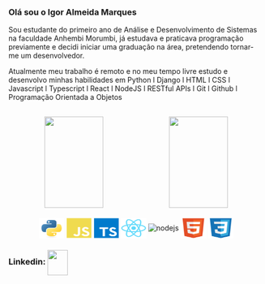 ### Olá sou o Igor Almeida Marques

Sou estudante do primeiro ano de Análise e Desenvolvimento de Sistemas na faculdade Anhembi Morumbi, já estudava e praticava programação previamente e decidi iniciar uma graduação na área, pretendendo tornar-me um desenvolvedor.

Atualmente meu trabalho é remoto e no meu tempo livre estudo e desenvolvo minhas habilidades em Python l Django l HTML l CSS l Javascript l Typescript l React l NodeJS l RESTful APIs l Git l Github l Programação Orientada a Objetos



##

<div align="center">
  <img width="48%" height="180em" src="https://github-readme-stats.vercel.app/api?username=igualmeidam&show_icons=true&theme=tokyonight&include_all_commits=true&count_private=true">
  <img width="48%" height="180em" src="https://github-readme-stats.vercel.app/api/top-langs/?username=igualmeidam&layout=compact&langs_count=7&theme=tokyonight"
  </div>

<div style="display: inline_block"><br>
  <img align="center" alt="python" height="40" width="50" src="https://raw.githubusercontent.com/devicons/devicon/master/icons/python/python-original.svg">
  <img align="center" alt="js" height="40" width="50" src="https://raw.githubusercontent.com/devicons/devicon/master/icons/javascript/javascript-plain.svg">
  <img align="center" alt="ts" height="40" width="50" src="https://raw.githubusercontent.com/devicons/devicon/master/icons/typescript/typescript-plain.svg">
  <img align="center" alt="react" height="40" width="50" src="https://raw.githubusercontent.com/devicons/devicon/master/icons/react/react-original.svg">
  <img align="center" alt="nodejs" height="40" width="50" src="https://cdn.jsdelivr.net/gh/devicons/devicon/icons/nodejs/nodejs-original.svg">
  <img align="center" alt="HTML" height="40" width="50" src="https://raw.githubusercontent.com/devicons/devicon/master/icons/html5/html5-original.svg">
  <img align="center" alt="CSS" height="40" width="50" src="https://raw.githubusercontent.com/devicons/devicon/master/icons/css3/css3-original.svg">
</div>

<h3 align="left">
  Linkedin:
  <a href="https://www.linkedin.com/in/igualmeidam/" target="_blank">
    <img align="center" src="https://cdn.jsdelivr.net/gh/devicons/devicon/icons/linkedin/linkedin-original.svg" width="40" height="50">
  </a>      
</h3>




  
  




